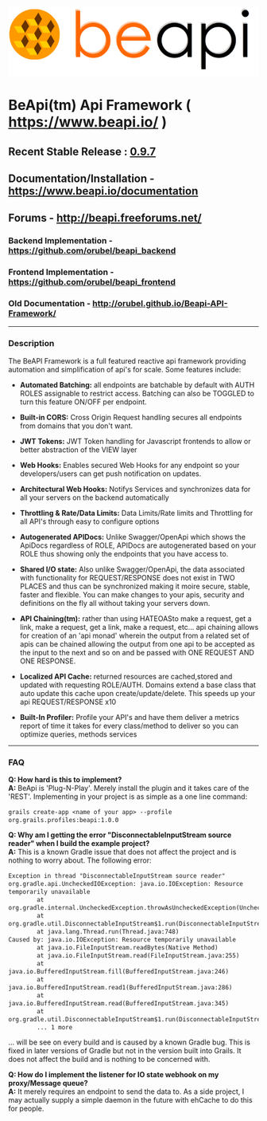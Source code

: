 
![alt text](https://github.com/orubel/logos/blob/master/beapi_logo_large.png)
# BeApi(tm) Api Framework ( https://www.beapi.io/ )
## Recent Stable Release : [0.9.7](http://dl.bintray.com/orubel/plugins/org/grails/plugins/api-framework/)
## Documentation/Installation - https://www.beapi.io/documentation
## Forums - http://beapi.freeforums.net/

### Backend Implementation - https://github.com/orubel/beapi_backend
### Frontend Implementation - https://github.com/orubel/beapi_frontend

### Old Documentation - http://orubel.github.io/Beapi-API-Framework/

***
### Description
The BeAPI Framework is a full featured reactive api framework providing automation and simplification of api's for scale. Some features include:

- **Automated Batching:** all endpoints are batchable by default with AUTH ROLES assignable to restrict access. Batching can also be TOGGLED to turn this feature ON/OFF per endpoint.

- **Built-in CORS:** Cross Origin Request handling secures all endpoints from domains that you don't want.

- **JWT Tokens:** JWT Token handling for Javascript frontends to allow or better abstraction of the VIEW layer

- **Web Hooks:** Enables secured Web Hooks for any endpoint so your developers/users can get push notification on updates.

- **Architectural Web Hooks:** Notifys Services and synchronizes data for all your servers on the backend automatically

- **Throttling & Rate/Data Limits:** Data Limits/Rate limits and Throttling for all API's through easy to configure options

- **Autogenerated APIDocs:**  Unlike Swagger/OpenApi which shows the ApiDocs regardless of ROLE, APIDocs are autogenerated based on your ROLE thus showing only the endpoints that you have access to.

- **Shared I/O state:** Also unlike Swagger/OpenApi, the data associated with functionality for REQUEST/RESPONSE does not exist in TWO PLACES and thus can be synchronized making it moire secure, stable, faster and flexible. You can make changes to your apis, security and definitions on the fly all without taking your servers down.

- **API Chaining(tm):** rather than using HATEOASto make a request, get a link, make a request, get a link, make a request, etc... api chaining allows for creation of an 'api monad' wherein the output from a related set of apis can be chained allowing the output from one api to be accepted as the input to the next and so on and be passed with ONE REQUEST AND ONE RESPONSE.

- **Localized API Cache:** returned resources are cached,stored and updated with requesting ROLE/AUTH. Domains extend a base class that auto update this cache upon create/update/delete. This speeds up your api REQUEST/RESPONSE x10

- **Built-In Profiler:** Profile your API's and have them deliver a metrics report of time it takes for every class/method to deliver so you can optimize queries, methods services

***

### FAQ

**Q: How hard is this to implement?**  
**A:** BeApi is 'Plug-N-Play'. Merely install the plugin and it takes care of the 'REST'. Implementing in your project is as simple as a one line command:
```
grails create-app <name of your app> --profile org.grails.profiles:beapi:1.0.0
```

**Q: Why am I getting the error "DisconnectableInputStream source reader" when I build the example project?**  
**A:** This is a known Gradle issue that does not affect the project and is nothing to worry about. The following error:
```
Exception in thread "DisconnectableInputStream source reader" org.gradle.api.UncheckedIOException: java.io.IOException: Resource temporarily unavailable
        at org.gradle.internal.UncheckedException.throwAsUncheckedException(UncheckedException.java:43)
        at org.gradle.util.DisconnectableInputStream$1.run(DisconnectableInputStream.java:125)
        at java.lang.Thread.run(Thread.java:748)
Caused by: java.io.IOException: Resource temporarily unavailable
        at java.io.FileInputStream.readBytes(Native Method)
        at java.io.FileInputStream.read(FileInputStream.java:255)
        at java.io.BufferedInputStream.fill(BufferedInputStream.java:246)
        at java.io.BufferedInputStream.read1(BufferedInputStream.java:286)
        at java.io.BufferedInputStream.read(BufferedInputStream.java:345)
        at org.gradle.util.DisconnectableInputStream$1.run(DisconnectableInputStream.java:96)
        ... 1 more
```
... will be see on every build and is caused by a known Gradle bug. This is fixed in later versions of Gradle but not in the version built into Grails. It does not affect the build and is nothing to be concerned with.

**Q: How do I implement the listener for IO state webhook on my proxy/Message queue?**  
**A:** It merely requires an endpoint to send the data to. As a side project, I may actually supply a simple daemon in the future with ehCache to do this for people.

